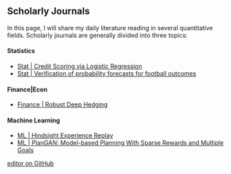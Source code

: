 ## Scholarly Journals

In this page, I will share my daily literature reading in several quantitative fields. Scholarly journals are generally divided into three topics:

#### Statistics
- <a href="p3">Stat | Credit Scoring via Logistic Regression</a>
- <a href="p5">Stat | Verification of probability forecasts for football outcomes</a>

#### Finance|Econ
- <a href="p4">Finance | Robust Deep Hedging</a>

#### Machine Learning
- <a href="p1">ML | Hindsight Experience Replay</a>
- <a href="p2">ML | PlanGAN: Model-based Planning With Sparse Rewards and Multiple Goals</a>





[editor on GitHub](https://github.com/klein-wang/journals/edit/gh-pages/index.md)
